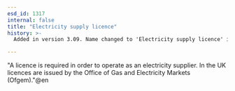 ```yaml
---
esd_id: 1317
internal: false
title: "Electricity supply licence"
history: >-
  Added in version 3.09. Name changed to 'Electricity supply licence' in version 4.00.

---
```


"A licence is required in order to operate as an electricity supplier.
In the UK licences are issued by the Office of Gas and Electricity Markets (Ofgem)."@en

